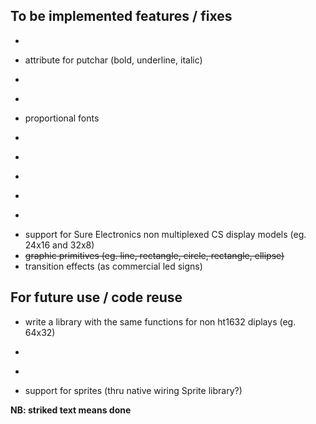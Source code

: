 ## To be implemented features / fixes ##

  * ~~~a better way to define low level functions (eg. writebits), pin numbers and ht1632c class instantiating)~~~
  * attribute for putchar (bold, underline, italic)
  * ~~~support for bitmaps~~~
  * ~~~support for fonts other then 5x7, 8x8~~~
  * proportional fonts
  * ~~~vertical scrolling~~~
  * ~~~text only printing function (thru wiring Print)~~~
  * ~~~fix benchmark (it's inaccurate!)~~~
  * ~~~more examples~~~
  * ~~~better commented code~~~
  * support for Sure Electronics non multiplexed CS display models (eg. 24x16 and 32x8)
  * ~~graphic primitives (eg. line, rectangle, circle, rectangle, ellipse)~~
  * transition effects (as commercial led signs)

## For future use / code reuse ##

  * write a library with the same functions for non ht1632 diplays (eg. 64x32)
  * ~~~compatibility for Leaflabs Maple (ARM STM32 "Arduino")~~~
  * ~~~compatibility for chipKIT Uno32 (PIC32 "Arduino")~~~
  * support for sprites (thru native wiring Sprite library?)

**NB: striked text means done**